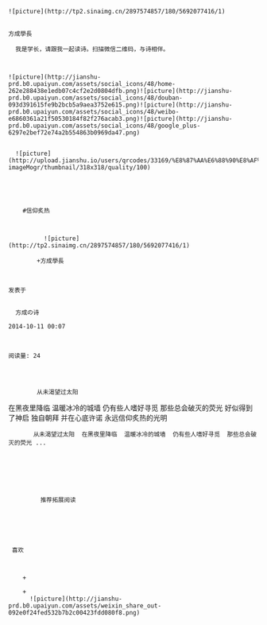 
    
  
    ![picture](http://tp2.sinaimg.cn/2897574857/180/5692077416/1)
    

    方成學長
  
      我是学长，请跟我一起读诗。扫描微信二维码，与诗相伴。

  
  
    ![picture](http://jianshu-prd.b0.upaiyun.com/assets/social_icons/48/home-262e288438e1edb07c4cf2e2d0804dfb.png)![picture](http://jianshu-prd.b0.upaiyun.com/assets/social_icons/48/douban-093d391615fe9b2bcb5a9aea3752e615.png)![picture](http://jianshu-prd.b0.upaiyun.com/assets/social_icons/48/weibo-e6860361a21f50530184f82f276acab3.png)![picture](http://jianshu-prd.b0.upaiyun.com/assets/social_icons/48/google_plus-6297e2bef72e74a2b554863b0969da47.png)
  
    
      ![picture](http://upload.jianshu.io/users/qrcodes/33169/%E8%87%AA%E6%88%90%E8%AF%97%E6%AD%8C.jpg?imageMogr/thumbnail/318x318/quality/100)
    


    
      
        #信仰炙热
        
          
            
              ![picture](http://tp2.sinaimg.cn/2897574857/180/5692077416/1)
            
            +方成學長
        
        
    
    发表于 

    
      方成の诗

    2014-10-11 00:07

    

    阅读量: 24
  


        
            从未渴望过太阳
  在黑夜里降临
  温暖冰冷的城墙
  仍有些人嗜好寻觅
  那些总会破灭的荧光
  好似得到了神启
  独自朝拜
  并在心底许诺
  永远信仰炙热的光明


        
           从未渴望过太阳  在黑夜里降临  温暖冰冷的城墙  仍有些人嗜好寻觅  那些总会破灭的荧光 ...
      
    
    
      
      
      
          
             推荐拓展阅读
        
      
    
    
      
          
     喜欢

      
      
        +
                  
        +
          ![picture](http://jianshu-prd.b0.upaiyun.com/assets/weixin_share_out-092e0f24fed532b7b2c00423fdd080f8.png)
        
      
    
  


